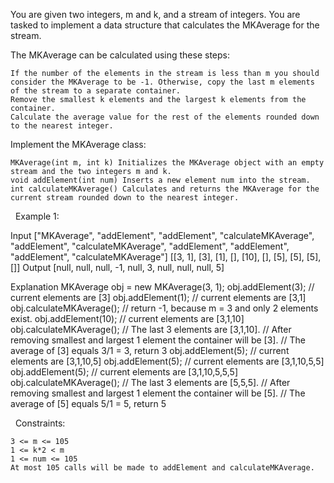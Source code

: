 You are given two integers, m and k, and a stream of integers. You are tasked to implement a data structure that calculates the MKAverage for the stream.

The MKAverage can be calculated using these steps:


	If the number of the elements in the stream is less than m you should consider the MKAverage to be -1. Otherwise, copy the last m elements of the stream to a separate container.
	Remove the smallest k elements and the largest k elements from the container.
	Calculate the average value for the rest of the elements rounded down to the nearest integer.


Implement the MKAverage class:


	MKAverage(int m, int k) Initializes the MKAverage object with an empty stream and the two integers m and k.
	void addElement(int num) Inserts a new element num into the stream.
	int calculateMKAverage() Calculates and returns the MKAverage for the current stream rounded down to the nearest integer.


 
Example 1:

Input
["MKAverage", "addElement", "addElement", "calculateMKAverage", "addElement", "calculateMKAverage", "addElement", "addElement", "addElement", "calculateMKAverage"]
[[3, 1], [3], [1], [], [10], [], [5], [5], [5], []]
Output
[null, null, null, -1, null, 3, null, null, null, 5]

Explanation
MKAverage obj = new MKAverage(3, 1); 
obj.addElement(3);        // current elements are [3]
obj.addElement(1);        // current elements are [3,1]
obj.calculateMKAverage(); // return -1, because m = 3 and only 2 elements exist.
obj.addElement(10);       // current elements are [3,1,10]
obj.calculateMKAverage(); // The last 3 elements are [3,1,10].
                          // After removing smallest and largest 1 element the container will be [3].
                          // The average of [3] equals 3/1 = 3, return 3
obj.addElement(5);        // current elements are [3,1,10,5]
obj.addElement(5);        // current elements are [3,1,10,5,5]
obj.addElement(5);        // current elements are [3,1,10,5,5,5]
obj.calculateMKAverage(); // The last 3 elements are [5,5,5].
                          // After removing smallest and largest 1 element the container will be [5].
                          // The average of [5] equals 5/1 = 5, return 5


 
Constraints:


	3 <= m <= 105
	1 <= k*2 < m
	1 <= num <= 105
	At most 105 calls will be made to addElement and calculateMKAverage.

